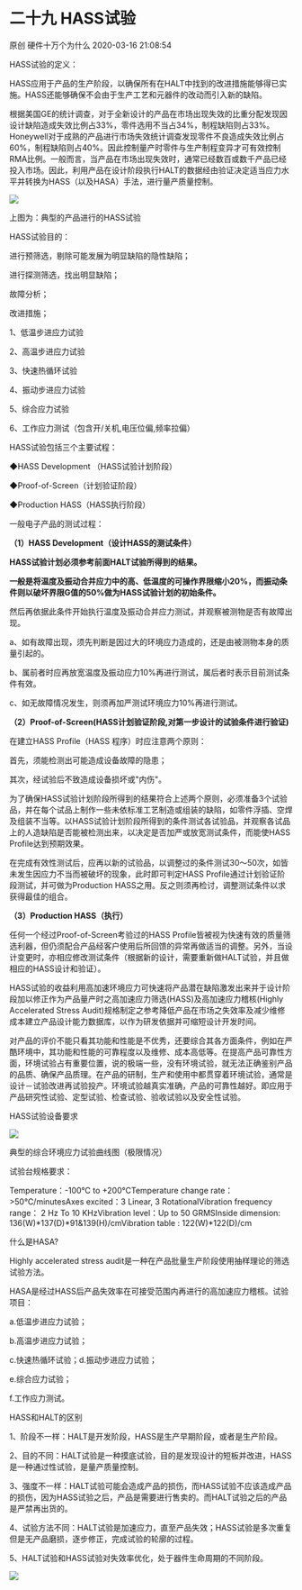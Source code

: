 二十九 HASS试验
========================

原创 硬件十万个为什么 2020-03-16 21:08:54

HASS试验的定义：

HASS应用于产品的生产阶段，以确保所有在HALT中找到的改进措施能够得已实施。HASS还能够确保不会由于生产工艺和元器件的改动而引入新的缺陷。

  

根据美国GE的统计调查，对于全新设计的产品在市场出现失效的比重分配发现因设计缺陷造成失效比例占33%，零件选用不当占34%，制程缺陷则占33%。Honeywell对于成熟的产品进行市场失效统计调查发现零件不良造成失效比例占60%，制程缺陷则占40%。因此控制量产时零件与生产制程变异才可有效控制RMA比例。一般而言，当产品在市场出现失效时，通常已经数百或数千产品已经投入市场。因此，利用产品在设计阶段执行HALT的数据经由验证决定适当应力水平并转换为HASS（以及HASA）手法，进行量产质量控制。

![](http://p1.pstatp.com/large/pgc-image/ab1f7875a5d14e7fba5b5e492add2cd7)

上图为：典型的产品进行的HASS试验

  

HASS试验目的：

进行预筛选，剔除可能发展为明显缺陷的隐性缺陷；

进行探测筛选，找出明显缺陷；

故障分析；

改进措施；

  

1、低温步进应力试验

2、高温步进应力试验

3、快速热循环试验

4、振动步进应力试验

5、综合应力试验

6、工作应力测试（包含开/关机,电压位偏,频率拉偏）

  

HASS试验包括三个主要试程：

◆HASS Development （HASS试验计划阶段）

◆Proof-of-Screen（计划验证阶段）

◆Production HASS（HASS执行阶段）

  

一般电子产品的测试过程：

**（1）HASS Development（设计HASS的测试条件）**

**HASS试验计划必须参考前面HALT试验所得到的结果。**

**一般是将温度及振动合并应力中的高、低温度的可操作界限缩小20%，而振动条件则以破坏界限G值的50%做为HASS试验计划的初始条件。**

然后再依据此条件开始执行温度及振动合并应力测试，并观察被测物是否有故障出现。

a、如有故障出现，须先判断是因过大的环境应力造成的，还是由被测物本身的质量引起的。

b、属前者时应再放宽温度及振动应力10%再进行测试，属后者时表示目前测试条件有效。

c、如无故障情况发生，则须再加严测试环境应力10%再进行测试。

  

**（2）Proof-of-Screen(HASS计划验证阶段,对第一步设计的试验条件进行验证)**

在建立HASS Profile（HASS 程序）时应注意两个原则：

首先，须能检测出可能造成设备故障的隐患；

其次，经试验后不致造成设备损坏或"内伤"。

  

为了确保HASS试验计划阶段所得到的结果符合上述两个原则，必须准备3个试验品，并在每个试品上制作一些未依标准工艺制造或组装的缺陷，如零件浮插、空焊及组装不当等。以HASS试验计划阶段所得到的条件测试各试验品，并观察各试品上的人造缺陷是否能被检测出来，以决定是否加严或放宽测试条件，而能使HASS Profile达到预期效果。

在完成有效性测试后，应再以新的试验品，以调整过的条件测试30～50次，如皆未发生因应力不当而被破坏的现象，此时即可判定HASS Profile通过计划验证阶段测试，并可做为Production HASS之用。反之则须再检讨，调整测试条件以求获得最佳的组合。

  

**（3）Production HASS（执行）**

任何一个经过Proof-of-Screen考验过的HASS Profile皆被视为快速有效的质量筛选利器，但仍须配合产品经客户使用后所回馈的异常再做适当的调整。另外，当设计变更时，亦相应修改测试条件（根据新的设计，需要重新做HALT试验，并且做相应的HASS设计和验证）。

  

HASS试验的收益利用高加速环境应力可快速将产品潜在缺陷激发出来并于设计阶段加以修正作为产品量产时之高加速应力筛选(HASS)及高加速应力稽核(Highly Accelerated Stress Audit)规格制定之参考降低产品在市场之失效率及减少维修成本建立产品设计能力数据库，以作为研发依据并可缩短设计开发时间。

对产品的评价不能只看其功能和性能是不优秀，还要综合其各方面条件，例如在严酷环境中，其功能和性能的可靠程度以及维修、成本高低等。在提高产品可靠性方面，环境试验占有重要位置，说的极端一些，没有环境试验，就无法正确鉴别产品的品质、确保产品质理。在产品的研制，生产和使用中都贯穿着环境试验，通常是设计－试验改进再试验投产。环境试验越真实准确，产品的可靠性越好。即应用于产品研究性试验、定型试验、检查试验、验收试验以及安全性试验。

  

HASS试验设备要求

![](http://p1.pstatp.com/large/pgc-image/2ec1646f48b943f6a41238e4c129724e)

典型的综合环境应力试验曲线图（极限情况）

试验台规格要求：

Temperature：-100℃ to +200℃Temperature change rate：>50℃/minutesAxes excited：3 Linear, 3 RotationalVibration frequency range： 2 Hz To 10 KHzVibration level：Up to 50 GRMSInside dimension: 136(W)\*137(D)\*91&139(H)/cmVibration table : 122(W)*122(D)/cm

  

什么是HASA?

Highly accelerated stress audit是一种在产品批量生产阶段使用抽样理论的筛选试验方法。

HASA是经过HASS后产品失效率在可接受范围内再进行的高加速应力稽核。试验项目：

a.低温步进应力试验；

b.高温步进应力试验；

c.快速热循环试验；d.振动步进应力试验；

e.综合应力试验；

f.工作应力测试。

  

HASS和HALT的区别

1、阶段不一样：HALT是开发阶段，HASS是生产早期阶段，或者是生产阶段。

2、目的不同：HALT试验是一种摸底试验，目的是发现设计的短板并改进，HASS是一种通过性试验，是量产质量控制。

3、强度不一样：HALT试验可能会造成产品的损伤，而HASS试验不应该造成产品的损伤，因为HASS试验之后，产品是需要进行售卖的。而HALT试验之后的产品是严禁再出货的。

4、试验方法不同：HALT试验是加速应力，直至产品失效；HASS试验是多次重复但是无产品磨损，逐步修正，完成试验的轮廓的过程。

5、HALT试验和HASS试验对失效率优化，处于器件生命周期的不同阶段。

![](http://p3.pstatp.com/large/pgc-image/c23681ce6a1e4d658dbe081c4e3c5da4)